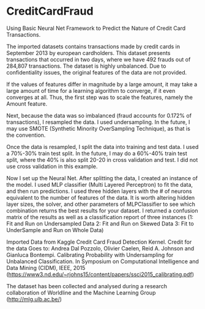 # CreditCardFraud
Using Basic Neural Net Framework to Predict the Nature of Credit Card Transactions.

The imported datasets contains transactions made by credit cards in September 2013 by european cardholders. This dataset presents transactions that occurred in two days, where we have 492 frauds out of 284,807 transactions. The dataset is highly unbalanced. Due to confidentiality issues, the original features of the data are not provided.

If the values of features differ in magnitude by a large amount, it may take a large amount of time for a learning algorithm to converge, if it even converges at all. Thus, the first step was to scale the features, namely the Amount feature.

Next, because the data was so imbalanced (fraud accounts for 0.172% of transactions), I resampled the data. I used undersampling. In the future, I may use SMOTE (Synthetic Minority OverSampling Technique), as that is the convention. 

Once the data is resampled, I split the data into training and test data. I used a 70%-30% train test split. In the future, I may do a 60%-40% train test split, where the 40% is also split 20-20 in cross validation and test. I did not use cross validation in this example.

Now I set up the Neural Net. After splitting the data, I created an instance of the model. I used MLP classifier (Multi Layered Perceptron) to fit the data, and then run predictions. I used three hidden layers with the # of neurons equivalent to the number of features of the data. It is worth altering hidden layer sizes, the solver, and other parameters of MLPClassifier to see which combination returns the best results for your dataset. I returned a confusion matrix of the results as well as a classification report of three instances (1: Fit and Run on Undersampled Data 2: Fit and Run on Skewed Data 3: Fit to UnderSample and Run on Whole Data)




Imported Data from Kaggle Credit Card Fraud Detection Kernel. 
Credit for the data Goes to: Andrea Dal Pozzolo, Olivier Caelen, Reid A. Johnson and Gianluca Bontempi. Calibrating Probability with Undersampling for Unbalanced Classification. In Symposium on Computational Intelligence and Data Mining (CIDM), IEEE, 2015 (https://www3.nd.edu/~rjohns15/content/papers/ssci2015_calibrating.pdf)

The dataset has been collected and analysed during a research collaboration of Worldline and the Machine Learning Group (http://mlg.ulb.ac.be/)
